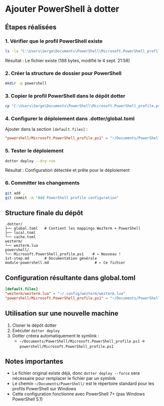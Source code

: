 # Ajouter PowerShell à dotter

## Étapes réalisées

### 1. Vérifier que le profil PowerShell existe
```bash
ls -la "C:\Users\Serge\Documents\PowerShell\Microsoft.PowerShell_profile.ps1"
```
Résultat : Le fichier existe (188 bytes, modifié le 4 sept. 21:58)

### 2. Créer la structure de dossier pour PowerShell
```bash
mkdir -p powershell
```

### 3. Copier le profil PowerShell dans le dépôt dotter
```bash
cp "C:\Users\Serge\Documents\PowerShell\Microsoft.PowerShell_profile.ps1" powershell/
```

### 4. Configurer le déploiement dans .dotter/global.toml
Ajouter dans la section `[default.files]` :
```toml
"powershell/Microsoft.PowerShell_profile.ps1" = "~/Documents/PowerShell/Microsoft.PowerShell_profile.ps1"
```

### 5. Tester le déploiement
```bash
dotter deploy --dry-run
```
Résultat : Configuration détectée et prête pour le déploiement

### 6. Committer les changements
```bash
git add .
git commit -m "Add PowerShell profile configuration"
```

## Structure finale du dépôt

```
.dotter/
├── global.toml   # Contient les mappings WezTerm + PowerShell
├── local.toml    
└── cache.toml    
wezterm/
└── wezterm.lua
powershell/
└── Microsoft.PowerShell_profile.ps1    # ← Nouveau !
1st-step.md       # Documentation générale
module-powershell.md                     # ← Ce fichier
```

## Configuration résultante dans global.toml

```toml
[default.files]
"wezterm/wezterm.lua" = "~/.config/wezterm/wezterm.lua"
"powershell/Microsoft.PowerShell_profile.ps1" = "~/Documents/PowerShell/Microsoft.PowerShell_profile.ps1"
```

## Utilisation sur une nouvelle machine

1. Cloner le dépôt dotter
2. Exécuter `dotter deploy` 
3. Dotter créera automatiquement le symlink :
   - `~/Documents/PowerShell/Microsoft.PowerShell_profile.ps1` → `powershell/Microsoft.PowerShell_profile.ps1`

## Notes importantes

- Le fichier original existe déjà, donc `dotter deploy --force` sera nécessaire pour remplacer le fichier par un symlink
- Le chemin `~/Documents/PowerShell/` est le répertoire standard pour les profils PowerShell sur Windows
- Cette configuration fonctionne avec PowerShell 7+ (pas Windows PowerShell 5.1)